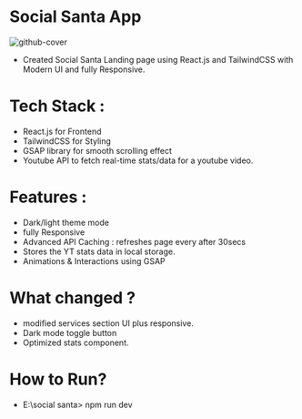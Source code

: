 # Social Santa App

![github-cover](https://github.com/user-attachments/assets/028658d3-699f-430c-ae3e-b34cfbf0a52d)

- Created Social Santa Landing page using React.js and TailwindCSS with Modern UI and fully Responsive.

# Tech Stack :
- React.js for Frontend
- TailwindCSS for Styling
- GSAP library for smooth scrolling effect
- Youtube API to fetch real-time stats/data for a youtube video.

# Features :
- Dark/light theme mode
- fully Responsive
- Advanced API Caching : refreshes page every after 30secs
- Stores the YT stats data in local storage.
- Animations & Interactions using GSAP

# What changed ?
- modified services section UI plus responsive.
- Dark mode toggle button 
- Optimized stats component.

# How to Run?
- E:\social santa> npm run dev

